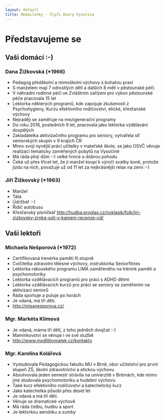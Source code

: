 ```yaml
---
layout: default
title: Medailonky - Čtyři Dvory Vysočina
---
```


# Představujeme se

## Vaši domácí :-)

### Dana Žižkovská (*1966)

- Pedagog předškolní a mimoškolní výchovy s bohatou praxí
- S manželem mají 7 odrostlých dětí a dalších 8 měli v pěstounské péči
- V náhradní rodinné péči ve Zvláštním zařízení pro výkon pěstounské péče pracovala 15 let
- Lektorka některých programů, kde zapojuje zkušenosti z Psychohygieny, Kurzu efektivního rodičovství, etické, křesťanské výchovy 
- Nejraději se zaměřuje na mezigenerační programy
- Do roku 2016, posledních 9 let, pracovala jako lektorka vzdělávání dospělých
- Zakladatelka aktivizačního programu pro seniory, vytvářela síť seniorských skupin v 9 krajích ČR
- Mimo svoji nynější práci učitelky v mateřské škole, se jako OSVČ věnuje realizaci tematicky zaměřených pobytů na Vysočině 
- Má ráda plný dům :-) velké hrnce a dobrou pohodu
- Čeká už přes třicet let, že ji manžel koupí k výročí svatby koně, protože jízdu na nich, považuje už od 11 let za nejkrásnější relax na zemi :-)


### Jiří Žižkovský (*1963)

- Manžel
- Táta
- Údržbář :-)
- Řidič autobusu
- Křesťanský písničkář http://hudba.proglas.cz/noklasik/folk/jiri-zizkovsky-zrnka-soli-v-kameni-recenze-cd/


## Vaši lektoři

### Michaela Nešporová  (*1972)

- Certifikovaná trenérka paměti III.stupně
- Cvičitelka zdravotní tělesné výchovy, instruktorka Seniorfitnes 
- Lektorka rakouského programu LIMA zaměřeného na trénink paměti a psychomotoriky
- Lektorka vzdělávacích programů pro práci s ADHD dětmi
- Lektorka vzdělávacích kurzů pro práci se seniory se zaměřením na aktivizaci seniorů
- Ráda sportuje a putuje po horách
- Je vdaná, má tři děti.
- http://misanesporova.cz/


### Mgr. Markéta Klímová 
- Je vdaná, máma tří dětí, z toho jedněch dvojčat :-)
- Maminkovství se věnuje i ve své službě
- http://www.modlitbymatek.cz/kontakty


### Mgr. Karolína Kolářová
- Vystudovala Pedagogickou fakultu MU v Brně, obor učitelství pro první stupeň ZŠ, školní zdravotnictví a etickou výchovu
- Absolvovala jeden semestr strávila na univerzitě v Brémách, kde mimo jiné studovala psychomotoriku a hudební výchovu
- Také kurz efektivního rodičovství a katechetický kurz
- Jako katechetka působí přes deset let
- Je vdaná a má tři děti. 
- Věnuje se dramatické výchově
- Má ráda četbu, hudbu a sport
- Je lektorkou aerobiku a zumby
